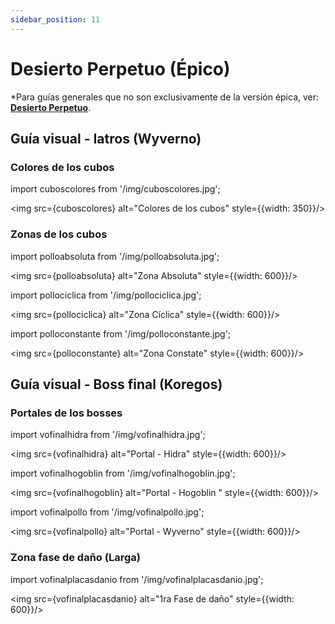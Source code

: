 ```yaml
---
sidebar_position: 11
---
```


# Desierto Perpetuo (Épico)

*Para guías generales que no son exclusivamente de la versión épica, ver: [**Desierto Perpetuo**](/Incursiones/desierto-perpetuo.md).


## Guía visual - Iatros (Wyverno)

### Colores de los cubos

import cuboscolores from '/img/cuboscolores.jpg';

<img src={cuboscolores} alt="Colores de los cubos" style={{width: 350}}/>

### Zonas de los cubos

import polloabsoluta from '/img/polloabsoluta.jpg';

<img src={polloabsoluta} alt="Zona Absoluta" style={{width: 600}}/>

import pollociclica from '/img/pollociclica.jpg';

<img src={pollociclica} alt="Zona Cíclica" style={{width: 600}}/>

import polloconstante from '/img/polloconstante.jpg';

<img src={polloconstante} alt="Zona Constate" style={{width: 600}}/>

## Guía visual - Boss final (Koregos)

### Portales de los bosses

import vofinalhidra from '/img/vofinalhidra.jpg';

<img src={vofinalhidra} alt="Portal - Hidra" style={{width: 600}}/>

import vofinalhogoblin from '/img/vofinalhogoblin.jpg';

<img src={vofinalhogoblin} alt="Portal - Hogoblin " style={{width: 600}}/>

import vofinalpollo from '/img/vofinalpollo.jpg';

<img src={vofinalpollo} alt="Portal - Wyverno" style={{width: 600}}/>

### Zona fase de daño (Larga)

import vofinalplacasdanio from '/img/vofinalplacasdanio.jpg';

<img src={vofinalplacasdanio} alt="1ra Fase de daño" style={{width: 600}}/>

